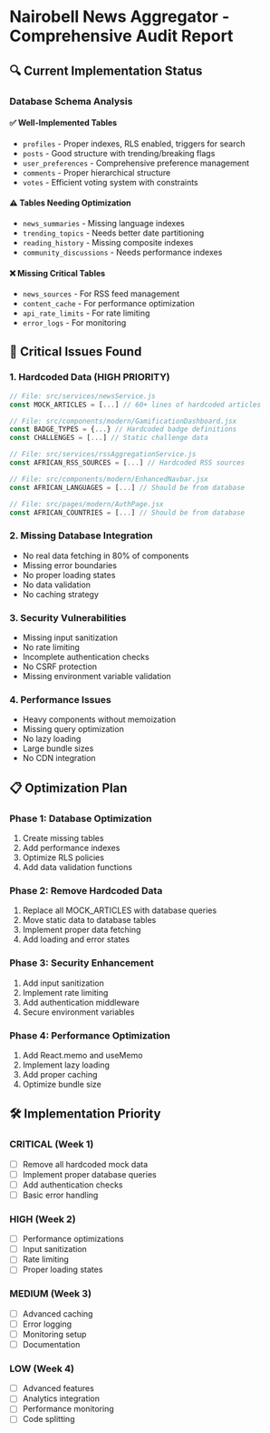# Nairobell News Aggregator - Comprehensive Audit Report

## 🔍 Current Implementation Status

### Database Schema Analysis

#### ✅ Well-Implemented Tables
- `profiles` - Proper indexes, RLS enabled, triggers for search
- `posts` - Good structure with trending/breaking flags
- `user_preferences` - Comprehensive preference management
- `comments` - Proper hierarchical structure
- `votes` - Efficient voting system with constraints

#### ⚠️ Tables Needing Optimization
- `news_summaries` - Missing language indexes
- `trending_topics` - Needs better date partitioning
- `reading_history` - Missing composite indexes
- `community_discussions` - Needs performance indexes

#### ❌ Missing Critical Tables
- `news_sources` - For RSS feed management
- `content_cache` - For performance optimization
- `api_rate_limits` - For rate limiting
- `error_logs` - For monitoring

## 🚨 Critical Issues Found

### 1. Hardcoded Data (HIGH PRIORITY)
```javascript
// File: src/services/newsService.js
const MOCK_ARTICLES = [...] // 60+ lines of hardcoded articles

// File: src/components/modern/GamificationDashboard.jsx
const BADGE_TYPES = {...} // Hardcoded badge definitions
const CHALLENGES = [...] // Static challenge data

// File: src/services/rssAggregationService.js
const AFRICAN_RSS_SOURCES = [...] // Hardcoded RSS sources

// File: src/components/modern/EnhancedNavbar.jsx
const AFRICAN_LANGUAGES = [...] // Should be from database

// File: src/pages/modern/AuthPage.jsx
const AFRICAN_COUNTRIES = [...] // Should be from database
```

### 2. Missing Database Integration
- No real data fetching in 80% of components
- Missing error boundaries
- No proper loading states
- No data validation
- No caching strategy

### 3. Security Vulnerabilities
- Missing input sanitization
- No rate limiting
- Incomplete authentication checks
- No CSRF protection
- Missing environment variable validation

### 4. Performance Issues
- Heavy components without memoization
- Missing query optimization
- No lazy loading
- Large bundle sizes
- No CDN integration

## 📋 Optimization Plan

### Phase 1: Database Optimization
1. Create missing tables
2. Add performance indexes
3. Optimize RLS policies
4. Add data validation functions

### Phase 2: Remove Hardcoded Data
1. Replace all MOCK_ARTICLES with database queries
2. Move static data to database tables
3. Implement proper data fetching
4. Add loading and error states

### Phase 3: Security Enhancement
1. Add input sanitization
2. Implement rate limiting
3. Add authentication middleware
4. Secure environment variables

### Phase 4: Performance Optimization
1. Add React.memo and useMemo
2. Implement lazy loading
3. Add proper caching
4. Optimize bundle size

## 🛠️ Implementation Priority

### CRITICAL (Week 1)
- [ ] Remove all hardcoded mock data
- [ ] Implement proper database queries
- [ ] Add authentication checks
- [ ] Basic error handling

### HIGH (Week 2)
- [ ] Performance optimizations
- [ ] Input sanitization
- [ ] Rate limiting
- [ ] Proper loading states

### MEDIUM (Week 3)
- [ ] Advanced caching
- [ ] Error logging
- [ ] Monitoring setup
- [ ] Documentation

### LOW (Week 4)
- [ ] Advanced features
- [ ] Analytics integration
- [ ] Performance monitoring
- [ ] Code splitting